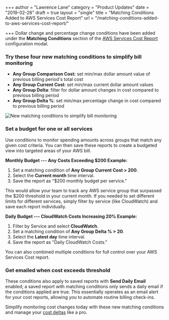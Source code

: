 +++
author = "Lawrence Lane"
category = "Product Updates"
date = "2019-02-28"
draft = true
layout = "single"
title = "Matching Conditions Added to AWS Services Cost Report"
url = "/matching-conditions-added-to-aws-services-cost-report/"

+++
Dollar change and percentage change conditions have been added under the **Matching Conditions** section of the [AWS Services Cost Report](https://docs.metricly.com/reports/reports-aws-services-cost/) configuration modal.

### Try these four new matching conditions to simplify bill monitoring

-   **Any Group Comparison Cost:** set min/max dollar amount value of previous billing period's total cost
-   **Any Group Current Cost**: set min/max current dollar amount values
-   **Any Group Delta**: filter for dollar amount changes in cost compared to previous billing period
-   **Any Group Delta %**: set min/max percentage change in cost compared to previous billing period

![New matching conditions to simplify bill monitoring](https://s3-us-west-2.amazonaws.com/com-netuitive-app-usw2-public/wp-content/uploads/2019/02/dollar-percent-filters-optimized.gif)

### Set a budget for one or all services

Use conditions to monitor spending amounts across groups that match any given cost criteria. You can then save these reports to create a budgeted view into targeted areas of your AWS bill.

**Monthly Budget --- Any Costs Exceeding $200 Example:**

1.  Set a matching condition of **Any Group Current Cost > 200**.
2.  Select the **Current month** time interval.
3.  Save the report as "$200 monthly budget per service."

This would allow your team to track any AWS service group that surpassed the $200 threshold in your current month. If you needed to set different limits for different services, simply filter by service (like CloudWatch) and save each report individually.

**Daily Budget --- CloudWatch Costs Increasing 20% Example:**

1.  Filter by Service and select **CloudWatch**.
2.  Set a matching condition of **Any Group Delta % > 20**.
3.  Select the **Latest day** time interval.
4.  Save the report as "Daily CloudWatch Costs."

You can also combined multiple conditions for full control over your AWS Services Cost report.

### Get emailed when cost exceeds threshold

These conditions also apply to saved reports with **Send Daily Email** enabled; a saved report with matching conditions only sends a daily email if the conditions applied are true. This essentially operates as an email alert for your cost reports, allowing you to automate routine billing check-ins.

Simplify monitoring cost changes today with these new matching conditions and manage your [cost deltas](/aws-cost-analysis/) like a pro.